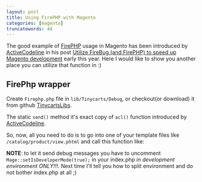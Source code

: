 ```yaml
---
layout: post
title: Using FirePHP with Magento
categories: [magento]
truncatewords: 44
---
```


The good example of [FirePHP][2] usage in Magento has been introduced by [ActiveCodeline][3] in his post [Utilize FireBug (and FirePHP) to speed up Magento development][4] early this year. Here I would like to show you another place you can utilize that function in :)

## FirePhp wrapper

Create `Firephp.php` file in `lib/Tinycarts/Debug`, or checkout(or download) it from github [TinycartsLibs][6].

<script src="http://gist.github.com/369222.js">
</script>

The static `send()` method it's exact copy of `acl()` function introduced by [ActiveCodeline][3].

So, now, all you need to do is to go into one of your template files like `/catalog/product/view.phtml` and call this function like:

<script src="http://gist.github.com/369224.js">
</script>

**NOTE**: to let it send debug messages you have to uncomment `Mage::setIsDeveloperMode(true);` in your index.php *in development environment ONLY!!!*. Next time I'll tell you how to split environment and do not bother index.php at all ;)

[1]: http://getfirebug.com/
[2]: http://www.firephp.org/
[3]: http://activecodeline.com/
[4]: http://activecodeline.com/utilize-firebug-and-firephp-to-speed-up-magento-development/
[5]: http://github.com/
[6]: http://github.com/yviktorov/tinycarts_libs/tree/master
